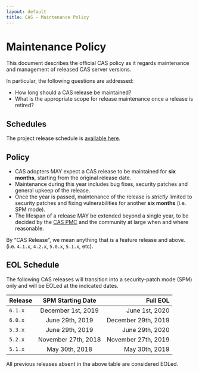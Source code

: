 ```yaml
---
layout: default
title: CAS - Maintenance Policy
---
```


# Maintenance Policy

This document describes the official CAS policy as it regards maintenance and management of released CAS server versions.

In particular, the following questions are addressed:

- How long should a CAS release be maintained?
- What is the appropriate scope for release maintenance once a release is retired?

## Schedules

The project release schedule is [available here](https://github.com/apereo/cas/milestones). 

## Policy

- CAS adopters MAY expect a CAS release to be maintained for **six months**, starting from the original release date.
- Maintenance during this year includes bug fixes, security patches and general upkeep of the release.
- Once the year is passed, maintenance of the release is *strictly* limited to security patches and fixing vulnerabilities for another **six months** (i.e. SPM mode).
- The lifespan of a release MAY be extended beyond a single year, to be decided by the [CAS PMC](Project-Commitee.html) and the community at large when and where reasonable.

By “CAS Release”, we mean anything that is a feature release and above. (i.e. `4.1.x`, `4.2.x`, `5.0.x`, `5.1.x`, etc).

## EOL Schedule

The following CAS releases will transition into a security-patch mode (SPM) only and will be EOLed at the indicated dates.

| Release        | SPM Starting Date    | Full EOL  |
| -------------- |:--------------------:| -------------------:|
| `6.1.x`        | December 1st, 2019   | June 1st, 2020      |
| `6.0.x`        | June 29th, 2019      | December 29th, 2019 |
| `5.3.x`        | June 29th, 2019      | June 29th, 2020     |
| `5.2.x`        | November 27th, 2018  | November 27th, 2019 |
| `5.1.x`        | May 30th, 2018       | May 30th, 2019      |

All previous releases absent in the above table are considered EOLed.

